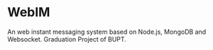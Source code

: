 # WebIM
An web instant messaging system based on Node.js, MongoDB and Websocket.
Graduation Project of BUPT.